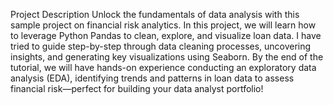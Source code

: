 
Project Description
Unlock the fundamentals of data analysis with this sample project on financial risk analytics. 
In this project, we will learn how to leverage Python Pandas to clean, explore, and visualize loan data. 
I have tried to guide step-by-step through data cleaning processes, uncovering insights, and generating key visualizations using Seaborn. 
By the end of the tutorial, we will have hands-on experience conducting an exploratory data analysis (EDA), identifying trends and 
patterns in loan data to assess financial risk—perfect for building your data analyst portfolio!

